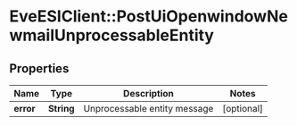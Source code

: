 # EveESIClient::PostUiOpenwindowNewmailUnprocessableEntity

## Properties
Name | Type | Description | Notes
------------ | ------------- | ------------- | -------------
**error** | **String** | Unprocessable entity message | [optional] 


